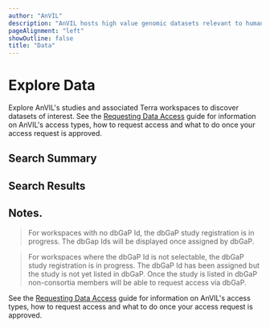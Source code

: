 ```yaml
---
author: "AnVIL"
description: "AnVIL hosts high value genomic datasets relevant to human health and disease."
pageAlignment: "left"
showOutline: false
title: "Data"
---
```


# Explore Data

<hero small>Explore AnVIL's studies and associated Terra workspaces to discover datasets of interest. See the [Requesting Data Access](/data/requesting-data-access) guide for information on AnVIL's access types, how to request access and what to do once your access request is approved.</hero>

<data-search></data-search>

## Search Summary
<data-summary></data-summary>

## Search Results
<data-workspaces study><data-workspaces/>

## Notes.

> For workspaces with no dbGaP Id, the dbGaP study registration is in progress. The dbGap Ids will be displayed once assigned by dbGaP. 

>For workspaces where the dbGaP Id is not selectable, the dbGaP study registration is in progress.  The dbGaP Id has been assigned but the study is not yet listed in dbGaP. Once the study is listed in dbGaP non-consortia members will be able to request access via dbGaP.

 See the [Requesting Data Access](/data/requesting-data-access) guide for information on AnVIL's access types, how to request access and what to do once your access request is approved.
